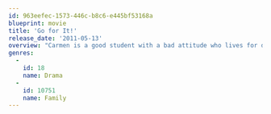 ```yaml
---
id: 963eefec-1573-446c-b8c6-e445bf53168a
blueprint: movie
title: 'Go for It!'
release_date: '2011-05-13'
overview: "Carmen is a good student with a bad attitude who lives for dancing in the underground clubs of Chicago. She yearns to be 'somebody' but is afraid to believe in herself. Her immigrant Mexican, working-class parents want her to stay in school and get an education, so she attends junior college while working at a grocery store. Carmen's professor catches her performing one day in the neighborhood and challenges her to audition to a formal dance school in California. She gets into a fight with her chaotic family and runs away to her best friend Gina's place only to find out Gina's been getting beat up by her boyfriend. Meanwhile, Carmen's boyfriend, Jared wants her to commit and move in with him. Pulled apart in every direction, her dream of dancing fades. Can Carmen overcome her fears and take the biggest chance of her life, or will she succumb to her self-doubt?"
genres:
  -
    id: 18
    name: Drama
  -
    id: 10751
    name: Family
---
```

